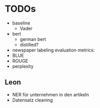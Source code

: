 # TODOs

- baseline
    - Vader
- bert
    - german bert
    - distilled?
- newspaper labeling evaluation metrics:
- BLUE
- ROUGE
- perplexity


## Leon

- NER für unternehmen in den artikeln
- Datensatz cleaning

